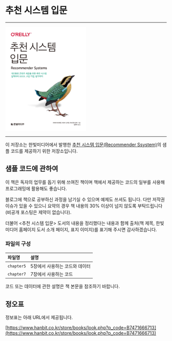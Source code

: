 # 추천 시스템 입문

---

<img src="./cover.jpg" width="50%">

---

이 저장소는 한빛미디어에서 발행한 [추천 시스템 입문(Recommender Ssystem)]()의 샘플 코드를 제공하기 위한 저장소입니다.

## 샘플 코드에 관하여

이 책은 독자의 업무를 돕기 위해 쓰여진 책이며 책에서 제공하는 코드의 일부를 사용해 프로그래밍에 활용해도 좋습니다.

블로그에 책으로 공부하신 과정을 남기실 수 있으며 예제도 쓰셔도 됩니다.
다만 저작권 이슈가 있을 수 있으니 요약의 경우 책 내용의 30% 이상이 넘지 않도록 부탁드립니다(비공개 포스팅은 제약이 없습니다).

더불어 <추천 시스템 입문> 도서의 내용을 정리했다는 내용과 함께 출처(책 제목, 한빛미디어 홈페이지 도서 소개 페이지, 표지 이미지)를 표기해 주시면 감사하겠습니다.

### 파일의 구성

|파일명|설명|
|:---|:---|
|`chapter5`|5장에서 사용하는 코드와 데이터|
|`chapter7`|7장에서 사용하는 코드|

코드 또는 데이터에 관한 설명은 책 본문을 참조하기 바랍니다.

## 정오표

정보표는 아래 URL에서 제공됩니다.

[https://www.hanbit.co.kr/store/books/look.php?p_code=B7471666713](https://www.hanbit.co.kr/store/books/look.php?p_code=B7471666713)
